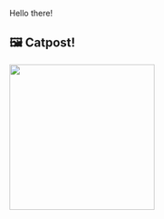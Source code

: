 Hello there!



## 🖼️ Catpost!

<sub>
    <img src="https://cdn2.thecatapi.com/images/ahu.jpg" height="256">
</sub>

